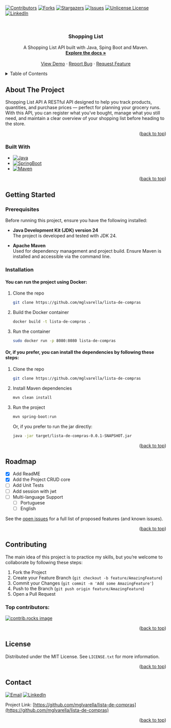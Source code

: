<a id="readme-top"></a>


<!-- PROJECT SHIELDS -->
<!--
*** I'm using markdown "reference style" links for readability.
*** Reference links are enclosed in brackets [ ] instead of parentheses ( ).
*** See the bottom of this document for the declaration of the reference variables
*** for contributors-url, forks-url, etc. This is an optional, concise syntax you may use.
*** https://www.markdownguide.org/basic-syntax/#reference-style-links
-->
[![Contributors][contributors-shield]][contributors-url]
[![Forks][forks-shield]][forks-url]
[![Stargazers][stars-shield]][stars-url]
[![Issues][issues-shield]][issues-url]
[![Unlicense License][license-shield]][license-url]
[![LinkedIn][linkedin-shield]][linkedin-url]



<!-- PROJECT LOGO -->
<br />
<div align="center">
  <!--<a href="https://github.com/mglvarella/lista-de-compras">
    <img src="images/logo.png" alt="Logo" width="80" height="80">
  </a> -->

  <h3 align="center">Shopping List</h3>

  <p align="center">
    A Shopping List API built with Java, Sping Boot and Maven.
    <br />
    <a href="https://github.com/mglvarella/lista-de-compras"><strong>Explore the docs »</strong></a>
    <br />
    <br />
    <a href="https://github.com/mglvarella/lista-de-compras">View Demo</a>
    &middot;
    <a href="https://github.com/mglvarella/lista-de-compras/issues/new?labels=bug&template=bug-report---.md">Report Bug</a>
    &middot;
    <a href="https://github.com/mglvarella/lista-de-compras/issues/new?labels=enhancement&template=feature-request---.md">Request Feature</a>
  </p>
</div>



<!-- TABLE OF CONTENTS -->
<details>
  <summary>Table of Contents</summary>
  <ol>
    <li>
      <a href="#about-the-project">About The Project</a>
      <ul>
        <li><a href="#built-with">Built With</a></li>
      </ul>
    </li>
    <li>
      <a href="#getting-started">Getting Started</a>
      <ul>
        <li><a href="#prerequisites">Prerequisites</a></li>
        <li><a href="#installation">Installation</a></li>
      </ul>
    </li>
    <li><a href="#usage">Usage</a></li>
    <li><a href="#roadmap">Roadmap</a></li>
    <li><a href="#contributing">Contributing</a></li>
    <li><a href="#license">License</a></li>
    <li><a href="#contact">Contact</a></li>
    <li><a href="#acknowledgments">Acknowledgments</a></li>
  </ol>
</details>



<!-- ABOUT THE PROJECT -->
## About The Project

<!--[![Product Name Screen Shot][product-screenshot]](https://example.com)-->

Shopping List API
A RESTful API designed to help you track products, quantities, and purchase prices — perfect for planning your grocery runs. 
With this API, you can register what you’ve bought, manage what you still need, and maintain a clear overview of your shopping list before heading to the store.

<p align="right">(<a href="#readme-top">back to top</a>)</p>



### Built With

* [![Java][Java]][Java-url]
* [![SpringBoot][SpringBoot]][SpringBoot-url]
* [![Maven][Maven]][Maven-url]

<p align="right">(<a href="#readme-top">back to top</a>)</p>



<!-- GETTING STARTED -->
## Getting Started

### Prerequisites

Before running this project, ensure you have the following installed:

- **Java Development Kit (JDK) version 24**  
  The project is developed and tested with JDK 24.

- **Apache Maven**  
  Used for dependency management and project build. Ensure Maven is installed and accessible via the command line.


### Installation

#### You can run the project using Docker:

1. Clone the repo
   ```sh
   git clone https://github.com/mglvarella/lista-de-compras
   ```
2. Build the Docker container
   ```sh
   docker build -t lista-de-compras .
   ```
3. Run the container
   ```sh
   sudo docker run -p 8080:8080 lista-de-compras
   ```
   
#### Or, if you prefer, you can install the dependencies by following these steps:

1. Clone the repo
   ```sh
   git clone https://github.com/mglvarella/lista-de-compras
   ```
2. Install Maven dependencies
   ```sh
   mvn clean install
   ```
3. Run the project
   ```sh
   mvn spring‑boot:run
   ```
   Or, if you prefer to run the jar directly:
   ```sh
   java -jar target/lista-de-compras-0.0.1-SNAPSHOT.jar
   ```
   
<p align="right">(<a href="#readme-top">back to top</a>)</p>

<!-- ROADMAP -->
## Roadmap

- [x] Add ReadME
- [x] Add the Project CRUD core
- [ ] Add Unit Tests
- [ ] Add session with jwt
- [ ] Multi-language Support
    - [ ] Portuguese
    - [ ] English

See the [open issues](https://github.com/mglvarella/lista-de-compras/issues) for a full list of proposed features (and known issues).

<p align="right">(<a href="#readme-top">back to top</a>)</p>

<!-- CONTRIBUTING -->
## Contributing

The main idea of this project is to practice my skills, but you’re welcome to collaborate by following these steps:

1. Fork the Project
2. Create your Feature Branch (`git checkout -b feature/AmazingFeature`)
3. Commit your Changes (`git commit -m 'Add some AmazingFeature'`)
4. Push to the Branch (`git push origin feature/AmazingFeature`)
5. Open a Pull Request

### Top contributors:

<a href="https://github.com/mglvarella/lista-de-compras/graphs/contributors">
  <img src="https://contrib.rocks/image?repo=mglvarella/lista-de-compras" alt="contrib.rocks image" />
</a>

<p align="right">(<a href="#readme-top">back to top</a>)</p>

<!-- LICENSE -->
## License

Distributed under the MIT License. See `LICENSE.txt` for more information.

<p align="right">(<a href="#readme-top">back to top</a>)</p>

<!-- CONTACT -->
## Contact

[![Email](https://img.shields.io/badge/email-0077B5?style=for-the-badge&logo=email&logoColor=white&labelColor=101010)](mailto:mig-varella@hotmail.com)
[![LinkedIn](https://img.shields.io/badge/linkedin-0077B5?style=for-the-badge&logo=linkedin&logoColor=white&labelColor=101010)](https://www.linkedin.com/in/miguel-varella)

Project Link: [https://github.com/mglvarella/lista-de-compras](https://github.com/mglvarella/lista-de-compras)

<!-- ACKNOWLEDGMENTS
## Acknowledgments

Use this space to list resources you find helpful and would like to give credit to. I've included a few of my favorites to kick things off!

* [Choose an Open Source License](https://choosealicense.com)
* [GitHub Emoji Cheat Sheet](https://www.webpagefx.com/tools/emoji-cheat-sheet)
* [Malven's Flexbox Cheatsheet](https://flexbox.malven.co/)
* [Malven's Grid Cheatsheet](https://grid.malven.co/)
* [Img Shields](https://shields.io)
* [GitHub Pages](https://pages.github.com)
* [Font Awesome](https://fontawesome.com)
* [React Icons](https://react-icons.github.io/react-icons/search)
-->
<p align="right">(<a href="#readme-top">back to top</a>)</p>



<!-- MARKDOWN LINKS & IMAGES -->
<!-- https://www.markdownguide.org/basic-syntax/#reference-style-links -->
[contributors-shield]: https://img.shields.io/github/contributors/mglvarella/lista-de-compras?style=for-the-badge
[contributors-url]: https://github.com/mglvarella/lista-de-compras/graphs/contributors
[forks-shield]: https://img.shields.io/github/forks/mglvarella/lista-de-compras?style=for-the-badge
[forks-url]: https://github.com/mglvarella/lista-de-compras/network/members
[stars-shield]: https://img.shields.io/github/stars/mglvarella/lista-de-compras?style=for-the-badge
[stars-url]: https://github.com/mglvarella/lista-de-compras/stargazers
[issues-shield]: https://img.shields.io/github/issues/mglvarella/lista-de-compras?style=for-the-badge
[issues-url]: https://github.com/mglvarella/lista-de-compras/issues
[license-shield]: https://img.shields.io/github/license/mglvarella/lista-de-compras?style=for-the-badge
[license-url]: https://github.com/mglvarella/lista-de-compras/blob/master/LICENSE.txt
[linkedin-shield]: https://img.shields.io/badge/-LinkedIn-black.svg?style=for-the-badge&logo=linkedin&colorB=555
[linkedin-url]: https://linkedin.com/in/miguel-varella
[product-screenshot]: images/screenshot.png
[Java]: https://img.shields.io/badge/Java-ED8B00?style=for-the-badge&logo=openJDK&logoColor=white
[Java-url]: https://www.java.com/pt-BR/
[SpringBoot]: https://img.shields.io/badge/SpringBoot%20-%6DB33F.svg?&style=for-the-badge&logo=SpringBoot&logoColor=white
[SpringBoot-url]: https://spring.io/projects/spring-boot
[Maven]: https://img.shields.io/badge/Maven-448FEA?style=for-the-badge&logo=apachemaven&logoColor=white
[Maven-url]: [https://www.java.com/pt-BR/](https://maven.apache.org/)
